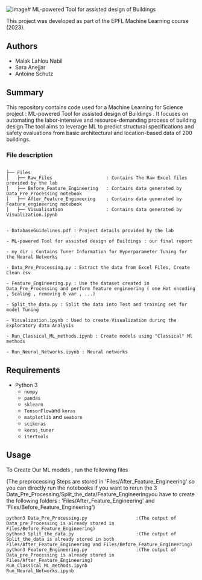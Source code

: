 ![image](https://github.com/CS-433/ml-project-2-ai-ron-team/assets/61978172/7a38eb3f-f91c-4e19-ba10-716f31c25a4a)# ML-powered Tool for assisted design of Buildings 

This project was developed as part of the EPFL Machine Learning course (2023).

## Authors
- Malak Lahlou Nabil
- Sara Anejjar
- Antoine Schutz

## Summary
This repository contains code used for a Machine Learning for Science project : ML-powered Tool for assisted design of Buildings .
It focuses on automating the labor-intensive and resource-demanding process of building design.The tool aims to leverage ML to predict structural specifications and safety evaluations from basic architectural and location-based data of
200 buildings.


### File description
```

├── Files 
│   ├── Raw_Files                    : Contains The Raw Excel files provided by the lab
│   ├── Before_Feature_Engineering   : Contains data generated by Data_Pre_Processing notebook
│   ├── After_Feature_Engineering    : Contains data generated by Feature_engineering notebook
│   ├── Visualisation                : Contains data generated by Visualization.ipynb


- DatabaseGuidelines.pdf : Project details provided by the lab

- ML-powered Tool for assisted design of Buildings : our final report

- my_dir : Contains Tuner Information for Hyperparameter Tuning for the Neural Networks

- Data_Pre_Processing.py : Extract the data from Excel Files, Create Clean csv

- Feature_Engineering.py : Use the dataset created in Data_Pre_Processing and perform feature engineering ( one Hot encoding , Scaling , removing 0 var , ...)

- Split_the_data.py : Split the data into Test and training set for model Tuning

- Visualization.ipynb : Used to create Visualization during the Exploratory data Analysis 

- Run_Classical_ML_methods.ipynb : Create models using "Classical" Ml methods

- Run_Neural_Networks.ipynb : Neural networks 
```



## Requirements
- Python 3
  - `numpy`
  - `pandas`
  - `sklearn`
  - `TensorFlow`and `keras`
  - `matplotlib` and `seaborn`
  - `scikeras`
  - `keras_tuner`
  - `itertools`
  
## Usage


To Create Our ML models , run the following files 

(The preprocessing Steps are stored in 'Files/After_Feature_Engineering' so you can directly run the notebooks
if you want to rerun the 3 Data_Pre_Processing/Split_the_data/Feature_Engineeringyou have to create the following folders : 
  'Files/After_Feature_Engineering' and 'Files/Before_Feature_Engineering')

```
python3 Data_Pre_Processing.py                  :(The output of Data_pre_Processing is already stored in Files/Before_Feature_Engineering)
python3 Split_the_data.py                       :(The output of Split_the_data is already stored in both Files/After_Feature_Engineering and Files/Before_Feature_Engineering)
python3 Feature_Engineering.py                  :(The output of Data_pre_Processing is already stored in Files/After_Feature_Engineering)
Run_Classical_ML_methods.ipynb
Run_Neural_Networks.ipynb
```


